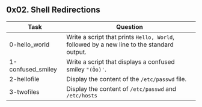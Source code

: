 ## 0x02. Shell Redirections

| Task | Question |
| ---- | ---------|
| 0-hello_world | Write a script that prints `Hello, World`, followed by a new line to the standard output. |
| 1-confused_smiley | Write a script that displays a confused smiley `"(Ôo)'`. |
| 2-hellofile | Display the content of the `/etc/passwd` file. |
| 3-twofiles | Display the content of `/etc/passwd` and `/etc/hosts` |

